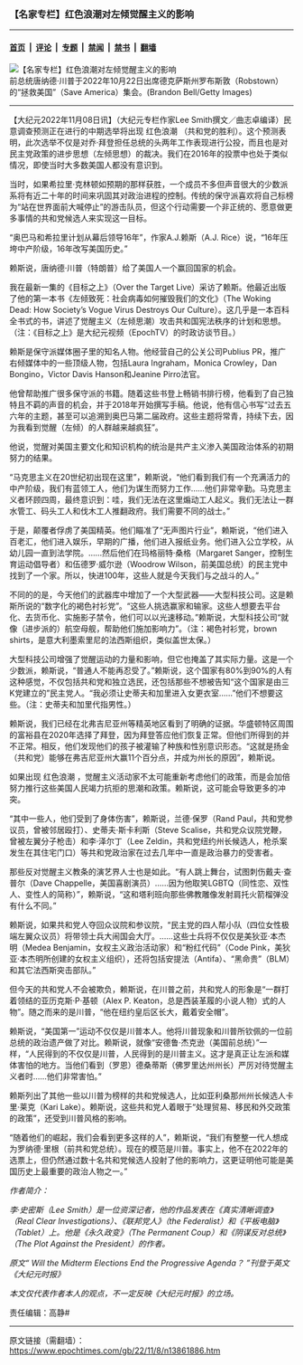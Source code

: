 ### 【名家专栏】红色浪潮对左倾觉醒主义的影响

---

#### [首页](../../../..?n13861886) &nbsp;|&nbsp; [评论](../../../../../epoch-comment?n13861886) &nbsp;|&nbsp; [专题](../../../../../epoch-special?n13861886) &nbsp;|&nbsp; [禁闻](../../../../../epoch-news?n13861886) &nbsp;|&nbsp; [禁书](../../../../../books?n13861886) &nbsp;|&nbsp; [翻墙](https://github.com/gfw-breaker/nogfw/blob/master/README.md?n13861886)


<div><img alt="【名家专栏】红色浪潮对左倾觉醒主义的影响" class="attachment-djy_600_400 size-djy_600_400 wp-post-image" src="https://i.epochtimes.com/assets/uploads/2022/11/id13861911-Trump-GettyImages-1435732243-700x420-600x400.jpg"/>
<div class="caption">
 前总统唐纳德‧川普于2022年10月22日出席德克萨斯州罗布斯敦（Robstown）的“拯救美国”（Save America）集会。(Brandon Bell/Getty Images)
</div></div><hr/><div class="post_content" id="artbody" itemprop="articleBody">
 <!-- article content begin -->
 <p>
  【大纪元2022年11月08日讯】（大纪元专栏作家Lee Smith撰文／曲志卓编译）民意调查预测正在进行的中期选举将出现
  <ok href="https://www.epochtimes.com/gb/tag/%E7%BA%A2%E8%89%B2%E6%B5%AA%E6%BD%AE.html">
   红色浪潮
  </ok>
  （共和党的胜利）。这个预测表明，此次选举不仅是对乔‧拜登担任总统的头两年工作表现进行公投，而且也是对民主党政策的进步思想（左倾思想）的裁决。我们在2016年的投票中也处于类似情况，即使当时大多数美国人都没有意识到。
 </p>
 <p>
  当时，如果希拉里‧克林顿如预期的那样获胜，一个成员不多但声音很大的少数派系将有近二十年的时间来巩固其对政治进程的控制。传统的保守派喜欢将自己标榜为“站在世界面前大喊停止”的游击队员，但这个行动需要一个非正统的、愿意做更多事情的共和党候选人来实现这一目标。
 </p>
 <p>
  “奥巴马和希拉里计划从幕后领导16年”，作家A.J.赖斯（A.J. Rice）说，“16年压垮中产阶级，16年改写美国历史。”
 </p>
 <p>
  赖斯说，唐纳德‧川普（特朗普）给了美国人一个赢回国家的机会。
 </p>
 <p>
  我在最新一集的《目标之上》（Over the Target Live）采访了赖斯。他最近出版了他的第一本书《左倾致死：社会病毒如何摧毁我们的文化》（The Woking Dead: How Society’s Vogue Virus Destroys Our Culture）。这几乎是一本百科全书式的书，讲述了觉醒主义（左倾思潮）攻击共和国宪法秩序的计划和思想。（注：《目标之上》是大纪元视频（EpochTV）的时政访谈节目。）
 </p>
 <p>
  赖斯是保守派媒体圈子里的知名人物。他经营自己的公关公司Publius PR，推广右倾媒体中的一些顶级人物，包括Laura Ingraham，Monica Crowley，Dan Bongino，Victor Davis Hanson和Jeanine Pirro法官。
 </p>
 <p>
  他曾帮助推广很多保守派的书籍。随着这些书登上畅销书排行榜，他看到了自己独特且不羁的声音的机会，并于2018年开始撰写手稿。他说，他有信心书写“过去五六年的主题，甚至可以追溯到奥巴马第二届政府。这些主题将常青，持续下去，因为我看到觉醒（左倾）的人群越来越疯狂”。
 </p>
 <p>
  他说，觉醒对美国主要文化和知识机构的统治是共产主义渗入美国政治体系的初期努力的结果。
 </p>
 <p>
  “马克思主义在20世纪初出现在这里”，赖斯说，“他们看到我们有一个充满活力的中产阶级，我们有蓝领工人，他们为谋生而努力工作……他们非常辛勤。马克思主义者环顾四周，最终意识到：哇，我们无法在这里煽动工人起义。我们无法让一群水管工、码头工人和伐木工人推翻政府。我们需要不同的战士。”
 </p>
 <p>
  于是，颠覆者俘虏了美国精英。他们瞄准了“无声图片行业”，赖斯说，“他们进入百老汇，他们进入娱乐，早期的广播，他们进入报纸业务。他们进入公立学校，从幼儿园一直到法学院。……然后他们在玛格丽特‧桑格（Margaret Sanger，控制生育运动倡导者）和伍德罗‧威尔逊（Woodrow Wilson，前美国总统）的民主党中找到了一个家。所以，快进100年，这些人就是今天我们与之战斗的人。”
 </p>
 <p>
  不同的的是，今天他们的武器库中增加了一个大型武器——大型科技公司。这是赖斯所说的“数字化的褐色衬衫党”。“这些人挑选赢家和输家。这些人想要去平台化、去货币化、实施影子禁令，他们可以以光速移动。”赖斯说，大型科技公司“就像（进步派的）航空母舰，帮助他们施加影响力”。（注：褐色衬衫党，brown shirts，是意大利墨索里尼的法西斯组织，类似盖世太保。）
 </p>
 <p>
  大型科技公司增强了觉醒运动的力量和影响，但它也掩盖了其实际力量。这是一个少数派，赖斯说，“普通人不能再忍受了。”赖斯说，这个国家有80%到90%的人有这种感觉，不仅包括共和党和独立选民，还包括那些不想被告知“这个国家是由三K党建立的”民主党人。“我必须让史蒂夫和加里进入女更衣室……”他们不想要这些。（注：史蒂夫和加里代指男性。）
 </p>
 <p>
  赖斯说，我们已经在北弗吉尼亚州等精英地区看到了明确的证据。华盛顿特区周围的富裕县在2020年选择了拜登，因为拜登答应他们恢复正常。但他们所得到的并不正常。相反，他们发现他们的孩子被灌输了种族和性别意识形态。“这就是扬金（共和党）能够在弗吉尼亚州大赢11个百分点，并成为州长的原因”，赖斯说。
 </p>
 <p>
  如果出现
  <ok href="https://www.epochtimes.com/gb/tag/%E7%BA%A2%E8%89%B2%E6%B5%AA%E6%BD%AE.html">
   红色浪潮
  </ok>
  ，觉醒主义活动家不太可能重新考虑他们的政策，而是会加倍努力推行这些美国人民竭力抗拒的思潮和政策。赖斯说，这可能会导致更多的冲突。
 </p>
 <p>
  “其中一些人，他们受到了身体伤害”，赖斯说，兰德‧保罗（Rand Paul，共和党参议员，曾被邻居殴打）、史蒂夫‧斯卡利斯（Steve Scalise，共和党众议院党鞭，曾被左翼分子枪击）和李‧泽尔丁（Lee Zeldin，共和党纽约州长候选人，枪杀案发生在其住宅门口）等共和党政治家在过去几年中一直是政治暴力的受害者。
 </p>
 <p>
  那些反对觉醒主义教条的演艺界人士也是如此。“有人跳上舞台，试图刺伤戴夫‧查普尔（Dave Chappelle，美国喜剧演员）……因为他取笑LGBTQ（同性恋、双性人、变性人的简称）”，赖斯说，“这和塔利班向那些佛教雕像发射肩托火箭榴弹没有什么不同。”
 </p>
 <p>
  赖斯说，如果共和党人夺回众议院和参议院，“民主党的四人帮小队（四位女性极端左翼众议员）将带领士兵大闹国会大厅。……这些士兵将不仅仅是美狄亚‧本杰明（Medea Benjamin，女权主义政治活动家）和“粉红代码”（Code Pink，美狄亚‧本杰明所创建的女权主义组织），还将包括安提法（Antifa）、“黑命贵”（BLM）和其它法西斯突击部队。”
 </p>
 <p>
  但今天的共和党人不会被欺负，赖斯说，在川普之前，共和党人的形象是“一群打着领结的亚历克斯‧P‧基顿（Alex P. Keaton，总是西装革履的小说人物）式的人物”。随之而来的是川普，“他在纽约皇后区长大，戴着安全帽”。
 </p>
 <p>
  赖斯说，“美国第一”运动不仅仅是川普本人。他将川普现象和川普所钦佩的一位前总统的政治遗产做了对比。赖斯说，就像“安德鲁‧杰克逊（美国前总统）”一样，“人民得到的不仅仅是川普，人民得到的是川普主义。这才是真正让左派和媒体害怕的地方。当他们看到（罗恩）德桑蒂斯（佛罗里达州州长）严厉对待觉醒主义者时……他们非常害怕。”
 </p>
 <p>
  赖斯列出了其他一些以川普为榜样的共和党候选人，比如亚利桑那州州长候选人卡里‧莱克（Kari Lake）。赖斯说，这些共和党人着眼于“处理贸易、移民和外交政策的政策”，还受到川普风格的影响。
 </p>
 <p>
  “随着他们的崛起，我们会看到更多这样的人”，赖斯说，“我们有整整一代人想成为罗纳德‧里根（前共和党总统）。现在的模范是川普。事实上，他不在2022年的选票上，但仍然通过数十名共和党候选人投射了他的影响力，这更证明他可能是美国历史上最重要的政治人物之一。”
 </p>
 <p>
  <em>
   作者简介：
  </em>
 </p>
 <p>
  <em>
   李‧史密斯（Lee Smith）是一位资深记者，他的作品发表在《真实清晰调查》（Real Clear Investigations）、《联邦党人》（the Federalist）和《平板电脑》（Tablet）上。他是《永久政变》（The Permanent Coup）和《阴谋反对总统》（The Plot Against the President）的作者。
  </em>
 </p>
 <p>
  <em>
   原文“
   <ok href="https://www.theepochtimes.com/will-the-midterm-elections-end-the-progressive-agenda_4839605.html">
    Will the Midterm Elections End the Progressive Agenda？
   </ok>
   ”刊登于英文《大纪元时报》
  </em>
 </p>
 <p>
  <em>
   本文仅代表作者本人的观点，不一定反映《大纪元时报》的立场。
  </em>
 </p>
 <p>
  责任编辑：高静#
 </p>
 <!-- article content end -->
 <div id="below_article_ad">
 </div>
</div>


---

原文链接（需翻墙）：https://www.epochtimes.com/gb/22/11/8/n13861886.htm